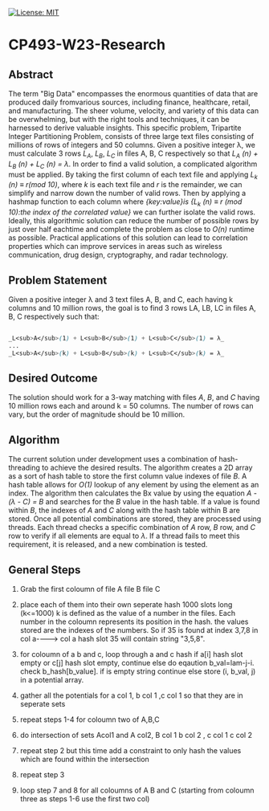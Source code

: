 [![License: MIT](https://img.shields.io/badge/license-MIT-blue.svg)](https://opensource.org/licenses/MIT)

# CP493-W23-Research

## Abstract

The term "Big Data" encompasses the enormous quantities of data that are produced daily fromvarious sources, including finance, healthcare, retail, and manufacturing. The sheer volume, velocity, and variety of this data can be overwhelming, but with the right tools and techniques, it can be harnessed to derive valuable insights. This specific problem, Tripartite Integer Partitioning Problem, consists of three large text files consisting of millions of rows of integers and 50 columns. Given a positive integer λ, we must calculate 3 rows _L<sub>A</sub>_, _L<sub>B</sub>_, _L<sub>C</sub>_ in files A, B, C respectively so that _L<sub>A</sub> (n) + L<sub>B</sub> (n) + L<sub>C</sub> (n) = λ_. In order to find a valid solution, a complicated algorithm must be applied. By taking the first column of each text file and applying _L<sub>k</sub> (n) ≡ r(mod 10)_, where _k_ is each text file and _r_ is the remainder, we can simplify and narrow down the number of valid rows. Then by applying a hashmap function to each column where _{key:value}is {L<sub>k</sub> (n) ≡ r (mod 10):the index of the correlated value}_ we can further isolate the valid rows. Ideally, this algorithmic solution can reduce the number of possible rows by just over half eachtime and complete the problem as close to _O(n)_ runtime as possible. Practical applications of this solution can lead to correlation properties which can improve services in areas such as wireless communication, drug design, cryptography, and radar technology.

## Problem Statement

Given a positive integer λ and 3 text files A, B, and C, each having k columns and 10 million rows, the goal is to find 3 rows LA, LB, LC in files A, B, C respectively such that:

```scss

_L<sub>A</sub>(1) + L<sub>B</sub>(1) + L<sub>C</sub>(1) = λ_
...
_L<sub>A</sub>(k) + L<sub>B</sub>(k) + L<sub>C</sub>(k) = λ_
```
## Desired Outcome

The solution should work for a 3-way matching with files _A_, _B_, and _C_ having 10 million rows each and around k = 50 columns. The number of rows can vary, but the order of magnitude should be 10 million.

## Algorithm

The current solution under development uses a combination of hash-threading to achieve the desired results. The algorithm creates a 2D array as a sort of hash table to store the first column value indexes of file _B_. A hash table allows for _O(1)_ lookup of any element by using the element as an index. The algorithm then calculates the Bx value by using the equation _A - (λ - C) = B_ and searches for the _B_ value in the hash table. If a value is found within _B_, the indexes of _A_ and _C_ along with the hash table within B are stored. Once all potential combinations are stored, they are processed using threads. Each thread checks a specific combination of _A_ row, _B_ row, and _C_ row to verify if all elements are equal to _λ_. If a thread fails to meet this requirement, it is released, and a new combination is tested.

## General Steps

1. Grab the first  coloumn of file A file B file C

2. place each of them into their own seperate hash 1000 slots long (k<=1000) k is defined 
   as the value of a number in the files. Each number in the coloumn represents its position in the hash.
   the values stored are the indexes of the numbers. So if 35 is found at index 3,7,8 in col a----> col a hash 
   slot 35 will contain string "3,5,8".

3. for coloumn  of a b and c, loop through a and c hash
    if a[i] hash slot empty or c[j] hash slot empty, continue
    else do eqaution b_val=lam-j-i. check b_hash[b_value]. if is
    empty string continue else store (i, b_val, j) in a potential array.

4. gather all the potentials for a col 1, b col 1 ,c col 1 so that they are in seperate sets

5. repeat steps 1-4 for coloumn two of A,B,C

6. do intersection of sets Acol1 and A col2, B col 1 b col 2 , c col 1  c col 2

7. repeat step 2 but this time add a constraint to only hash the values which are found within the intersection

8. repeat step 3

9. loop step 7 and 8 for all coloumns of A B and C (starting from coloumn three as steps 1-6 use the first two col)
